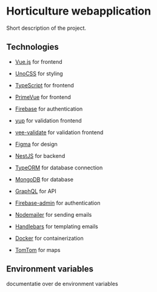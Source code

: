 # Horticulture webapplication

Short description of the project.

## Technologies

- [Vue.js](https://vuejs.org/) for frontend
- [UnoCSS](https://tailwindcss.com/) for styling
- [TypeScript](https://www.typescriptlang.org/) for frontend
- [PrimeVue](https://primefaces.org/primevue/showcase/#/) for frontend

- [Firebase](https://firebase.google.com/) for authentication

- [yup]() for validation frontend
- [vee-validate](https://vee-validate.logaretm.com/v4/) for validation frontend

- [Figma](https://www.figma.com/) for design

- [NestJS](https://nestjs.com/) for backend
- [TypeORM](https://typeorm.io/) for database connection
- [MongoDB](https://www.mongodb.com/) for database
- [GraphQL](https://graphql.org/) for API
- [Firebase-admin](https://firebase.google.com/docs/admin/setup) for authentication

- [Nodemailer](https://nodemailer.com/about/) for sending emails
- [Handlebars](https://handlebarsjs.com/) for templating emails

- [Docker](https://www.docker.com/) for containerization

- [TomTom](https://www.tomtom.com/en_gb/) for maps

## Environment variables

documentatie over de environment variables


